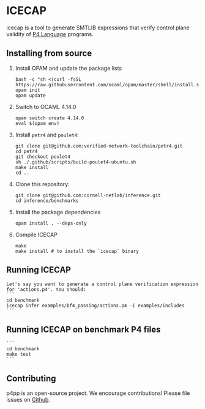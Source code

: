 # ICECAP

icecap is a tool to generate SMTLIB expressions that verify control plane validity of [P4 Language](https://p4.org) programs.


## Installing from source

1. Install OPAM and update the package lists
    ```
    bash -c "sh <(curl -fsSL https://raw.githubusercontent.com/ocaml/opam/master/shell/install.sh)"
    opam init
    opam update
    ```

2. Switch to OCAML 4.14.0
    ```
    opam switch create 4.14.0
    eval $(opam env)
    ```
    
3. Install `petr4` and `poulet4`:
   ```
   git clone git@github.com:verified-network-toolchain/petr4.git
   cd petr4
   git checkout poulet4
   sh ./.github/scripts/build-poulet4-ubuntu.sh
   make install
   cd ..
   ```
  
4. Clone this repository:
   ```
   git clone git@github.com:cornell-netlab/inference.git
   cd inference/benchmarks
   ```

5. Install the package dependencies
   ```
   opam install . --deps-only
   ```

6. Compile ICECAP
   ```
   make 
   make install # to install the `icecap` binary
   ```

## Running ICECAP
    Let's say you want to generate a control plane verification expression for 'actions.p4'. You should:
    ```
    cd benchmark
    icecap infer examples/bf4_passing/actions.p4 -I examples/includes
    ```

## Running ICECAP on benchmark P4 files

    ```
    cd benchmark
    make test
    ```

## Contributing

p4pp is an open-source project. We encourage contributions!
Please file issues on
[Github](https://github.com/cornell-netlab/inference/issues).

